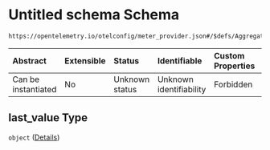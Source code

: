 # Untitled schema Schema

```txt
https://opentelemetry.io/otelconfig/meter_provider.json#/$defs/Aggregation/properties/last_value
```



| Abstract            | Extensible | Status         | Identifiable            | Custom Properties | Additional Properties | Access Restrictions | Defined In                                                                     |
| :------------------ | :--------- | :------------- | :---------------------- | :---------------- | :-------------------- | :------------------ | :----------------------------------------------------------------------------- |
| Can be instantiated | No         | Unknown status | Unknown identifiability | Forbidden         | Forbidden             | none                | [meter\_provider.json\*](../schema/meter_provider.json "open original schema") |

## last\_value Type

`object` ([Details](meter_provider-defs-aggregation-properties-last_value.md))
